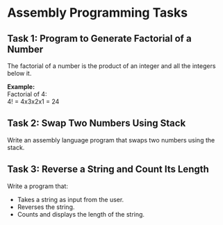 # Assembly Programming Tasks

## Task 1: Program to Generate Factorial of a Number  
The factorial of a number is the product of an integer and all the integers below it.  

**Example:**  
Factorial of 4:  
4! = 4x3x2x1 = 24 


## Task 2: Swap Two Numbers Using Stack  
Write an assembly language program that swaps two numbers using the stack.


## Task 3: Reverse a String and Count Its Length  
Write a program that:  
- Takes a string as input from the user.  
- Reverses the string.  
- Counts and displays the length of the string.  
